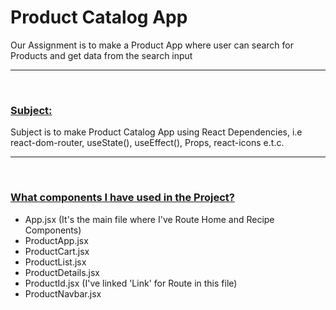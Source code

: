 <h1>Product Catalog App</h1>

<p>Our Assignment is to make a Product App where user can search for Products and get data from the search input</p>
<hr/>
<br/>

<h3><u>Subject:</u></h3>
<p>Subject is to make Product Catalog App using React Dependencies, i.e react-dom-router, useState(), useEffect(), Props, react-icons e.t.c.</p>
<hr/><br/>
<h3><u>What components I have used in the Project?</u></h3>
<p>
    <ul>
        <li>App.jsx (It's the main file where I've Route Home and Recipe Components)</li>
        <li>ProductApp.jsx</li>
        <li>ProductCart.jsx</li>
        <li>ProductList.jsx</li>
        <li>ProductDetails.jsx</li>
        <li>ProductId.jsx (I've linked 'Link' for Route in this file)</li>
        <li>ProductNavbar.jsx </li>
    </ul>

</p>
